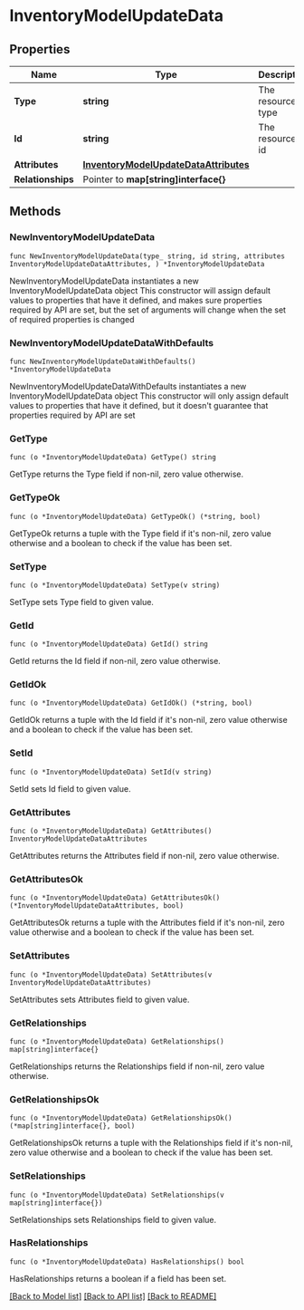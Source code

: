 # InventoryModelUpdateData

## Properties

Name | Type | Description | Notes
------------ | ------------- | ------------- | -------------
**Type** | **string** | The resource&#39;s type | [default to "inventory_models"]
**Id** | **string** | The resource&#39;s id | 
**Attributes** | [**InventoryModelUpdateDataAttributes**](InventoryModelUpdateDataAttributes.md) |  | 
**Relationships** | Pointer to **map[string]interface{}** |  | [optional] 

## Methods

### NewInventoryModelUpdateData

`func NewInventoryModelUpdateData(type_ string, id string, attributes InventoryModelUpdateDataAttributes, ) *InventoryModelUpdateData`

NewInventoryModelUpdateData instantiates a new InventoryModelUpdateData object
This constructor will assign default values to properties that have it defined,
and makes sure properties required by API are set, but the set of arguments
will change when the set of required properties is changed

### NewInventoryModelUpdateDataWithDefaults

`func NewInventoryModelUpdateDataWithDefaults() *InventoryModelUpdateData`

NewInventoryModelUpdateDataWithDefaults instantiates a new InventoryModelUpdateData object
This constructor will only assign default values to properties that have it defined,
but it doesn't guarantee that properties required by API are set

### GetType

`func (o *InventoryModelUpdateData) GetType() string`

GetType returns the Type field if non-nil, zero value otherwise.

### GetTypeOk

`func (o *InventoryModelUpdateData) GetTypeOk() (*string, bool)`

GetTypeOk returns a tuple with the Type field if it's non-nil, zero value otherwise
and a boolean to check if the value has been set.

### SetType

`func (o *InventoryModelUpdateData) SetType(v string)`

SetType sets Type field to given value.


### GetId

`func (o *InventoryModelUpdateData) GetId() string`

GetId returns the Id field if non-nil, zero value otherwise.

### GetIdOk

`func (o *InventoryModelUpdateData) GetIdOk() (*string, bool)`

GetIdOk returns a tuple with the Id field if it's non-nil, zero value otherwise
and a boolean to check if the value has been set.

### SetId

`func (o *InventoryModelUpdateData) SetId(v string)`

SetId sets Id field to given value.


### GetAttributes

`func (o *InventoryModelUpdateData) GetAttributes() InventoryModelUpdateDataAttributes`

GetAttributes returns the Attributes field if non-nil, zero value otherwise.

### GetAttributesOk

`func (o *InventoryModelUpdateData) GetAttributesOk() (*InventoryModelUpdateDataAttributes, bool)`

GetAttributesOk returns a tuple with the Attributes field if it's non-nil, zero value otherwise
and a boolean to check if the value has been set.

### SetAttributes

`func (o *InventoryModelUpdateData) SetAttributes(v InventoryModelUpdateDataAttributes)`

SetAttributes sets Attributes field to given value.


### GetRelationships

`func (o *InventoryModelUpdateData) GetRelationships() map[string]interface{}`

GetRelationships returns the Relationships field if non-nil, zero value otherwise.

### GetRelationshipsOk

`func (o *InventoryModelUpdateData) GetRelationshipsOk() (*map[string]interface{}, bool)`

GetRelationshipsOk returns a tuple with the Relationships field if it's non-nil, zero value otherwise
and a boolean to check if the value has been set.

### SetRelationships

`func (o *InventoryModelUpdateData) SetRelationships(v map[string]interface{})`

SetRelationships sets Relationships field to given value.

### HasRelationships

`func (o *InventoryModelUpdateData) HasRelationships() bool`

HasRelationships returns a boolean if a field has been set.


[[Back to Model list]](../README.md#documentation-for-models) [[Back to API list]](../README.md#documentation-for-api-endpoints) [[Back to README]](../README.md)


